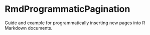 # RmdProgrammaticPagination
Guide and example for programmatically inserting new pages into R Markdown documents.
